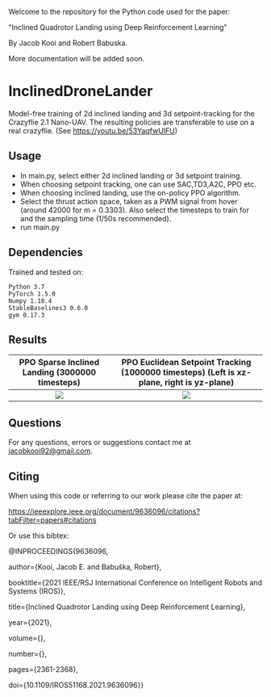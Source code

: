 Welcome to the repository for the Python code used for the paper:

"Inclined Quadrotor Landing using Deep Reinforcement Learning"

By Jacob Kooi and Robert Babuska.

More documentation will be added soon.


# InclinedDroneLander

Model-free training of 2d inclined landing and 3d setpoint-tracking for the Crazyflie 2.1 Nano-UAV. The resulting policies are transferable to use on a real crazyflie. (See https://youtu.be/53YaqfwUIFU)

## Usage

- In main.py, select either 2d inclined landing or 3d setpoint training.
- When choosing setpoint tracking, one can use SAC,TD3,A2C, PPO etc.
- When choosing inclined landing, use the on-policy PPO algorithm.
- Select the thrust action space, taken as a PWM signal from hover (around 42000 for m = 0.3303). Also select the timesteps to train for and the sampling time (1/50s recommended).
- run main.py



## Dependencies
Trained and tested on:
```
Python 3.7
PyTorch 1.5.0
Numpy 1.18.4
StableBaselines3 0.6.0
gym 0.17.3
```

## Results

PPO Sparse Inclined Landing (3000000 timesteps)           |  PPO Euclidean Setpoint Tracking (1000000 timesteps) (Left is xz-plane, right is yz-plane)
:-------------------------:|:-------------------------:
![](https://github.com/Jacobkooi/InclinedDroneLander/blob/master/Gifs/Gif_landing.gif) |  ![](https://github.com/Jacobkooi/InclinedDroneLander/blob/master/Gifs/Gif_setpoint.gif)

## Questions

For any questions, errors or suggestions contact me at jacobkooi92@gmail.com.

## Citing

When using this code or referring to our work please cite the paper at:

https://ieeexplore.ieee.org/document/9636096/citations?tabFilter=papers#citations

Or use this bibtex:

@INPROCEEDINGS{9636096,

  author={Kooi, Jacob E. and Babuška, Robert},

  booktitle={2021 IEEE/RSJ International Conference on Intelligent Robots and Systems (IROS)}, 

  title={Inclined Quadrotor Landing using Deep Reinforcement Learning}, 

  year={2021},

  volume={},

  number={},

  pages={2361-2368},

  doi={10.1109/IROS51168.2021.9636096}}

